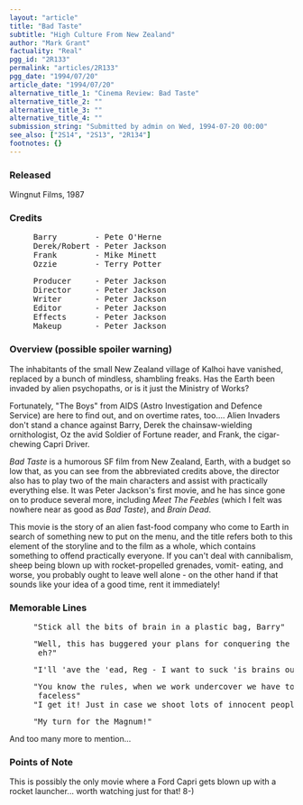 ```yaml
---
layout: "article"
title: "Bad Taste"
subtitle: "High Culture From New Zealand"
author: "Mark Grant"
factuality: "Real"
pgg_id: "2R133"
permalink: "articles/2R133"
pgg_date: "1994/07/20"
article_date: "1994/07/20"
alternative_title_1: "Cinema Review: Bad Taste"
alternative_title_2: ""
alternative_title_3: ""
alternative_title_4: ""
submission_string: "Submitted by admin on Wed, 1994-07-20 00:00"
see_also: ["2S14", "2S13", "2R134"]
footnotes: {}
---
```

<div>
<h3>Released</h3>
<p>Wingnut Films, 1987</p>
<h3>Credits</h3>
<pre>
     Barry        - Pete O'Herne
     Derek/Robert - Peter Jackson
     Frank        - Mike Minett
     Ozzie        - Terry Potter
</pre>
<pre>
     Producer     - Peter Jackson
     Director     - Peter Jackson
     Writer       - Peter Jackson
     Editor       - Peter Jackson
     Effects      - Peter Jackson
     Makeup       - Peter Jackson
</pre>
<h3>Overview (possible spoiler warning)</h3>
<p>The inhabitants of the small New Zealand village of Kalhoi have vanished, replaced by a bunch of mindless, shambling freaks. Has the Earth been invaded by alien psychopaths, or is it just the Ministry of Works?</p>
<p>Fortunately, "The Boys" from AIDS (Astro Investigation and Defence Service) are here to find out, and on overtime rates, too.... Alien Invaders don't stand a chance against Barry, Derek the chainsaw-wielding ornithologist, Oz the avid Soldier of Fortune reader, and Frank, the cigar-chewing Capri Driver.</p>
<p><em>Bad Taste</em> is a humorous SF film from New Zealand, Earth, with a budget so low that, as you can see from the abbreviated credits above, the director also has to play two of the main characters and assist with practically everything else. It was Peter Jackson's first movie, and he has since gone on to produce several more, including <em>Meet The Feebles</em> (which I felt was nowhere near as good as <em>Bad Taste</em>), and <em>Brain Dead</em>.</p>
<p>This movie is the story of an alien fast-food company who come to Earth in search of something new to put on the menu, and the title refers both to this element of the storyline and to the film as a whole, which contains something to offend practically everyone. If you can't deal with cannibalism, sheep being blown up with rocket-propelled grenades, vomit- eating, and worse, you probably ought to leave well alone - on the other hand if that sounds like your idea of a good time, rent it immediately!</p>
<h3>Memorable Lines</h3>
<pre>
     "Stick all the bits of brain in a plastic bag, Barry"
</pre>
<pre>
     "Well, this has buggered your plans for conquering the universe,
      eh?"
</pre>
<pre>
     "I'll 'ave the 'ead, Reg - I want to suck 'is brains out"
</pre>
<pre>
     "You know the rules, when we work undercover we have to remain
      faceless"
     "I get it! Just in case we shoot lots of innocent people!"
</pre>
<pre>
     "My turn for the Magnum!"
</pre>
<p>And too many more to mention...</p>
<h3>Points of Note</h3>
<p>This is possibly the only movie where a Ford Capri gets blown up with a rocket launcher... worth watching just for that! 8-)</p>
</div>

